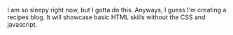 I am so sleepy right now, but I gotta do this. Anyways, I guess I'm creating a recipes blog. It will showcase basic HTML skills without the CSS and javascript. 
